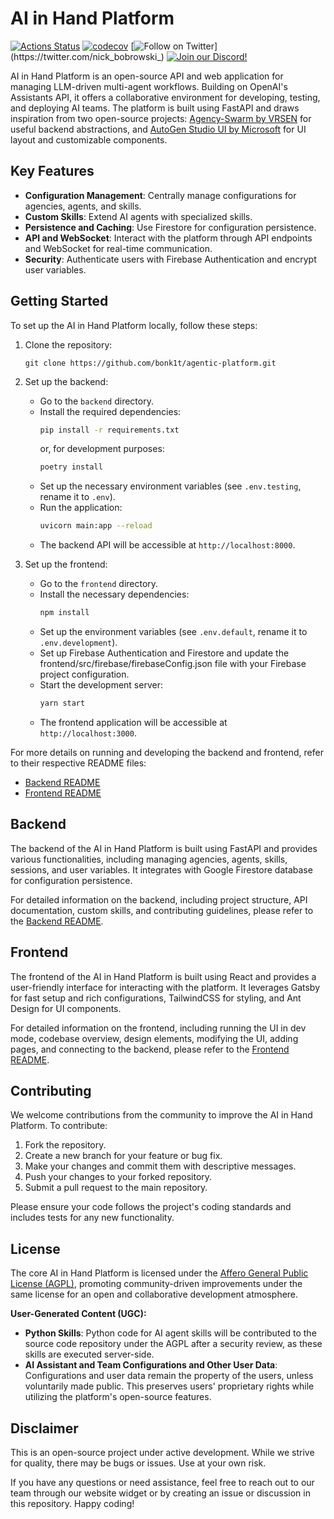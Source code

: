 # AI in Hand Platform
[![Actions Status](https://github.com/bonk1t/agentic-platform/workflows/Test/badge.svg)](https://github.com/bonk1t/agentic-platform/actions)
[![codecov](https://codecov.io/gh/bonk1t/agentic-platform/graph/badge.svg?token=D2ZCM1DK55)](https://codecov.io/gh/bonk1t/agentic-platform)
[![Follow on Twitter](https://img.shields.io/twitter/follow/nick_bobrowski_.svg?style=social&label=Follow%20%40nick_bobrowski_)](https://twitter.com/nick_bobrowski_)
[![Join our Discord!](https://img.shields.io/discord/1233159105057918996?label=Discord)](https://discord.gg/wmSvRkw8R9)

AI in Hand Platform is an open-source API and web application for managing LLM-driven multi-agent workflows.
Building on OpenAI's Assistants API, it offers a collaborative environment for developing, testing, and deploying AI teams.
The platform is built using FastAPI and draws inspiration from two open-source projects:
[Agency-Swarm by VRSEN](https://github.com/VRSEN/agency-swarm) for useful backend abstractions,
and [AutoGen Studio UI by Microsoft](https://github.com/microsoft/autogen/tree/main/samples/apps/autogen-studio/frontend)
for UI layout and customizable components.

## Key Features

- **Configuration Management**: Centrally manage configurations for agencies, agents, and skills.
- **Custom Skills**: Extend AI agents with specialized skills.
- **Persistence and Caching**: Use Firestore for configuration persistence.
- **API and WebSocket**: Interact with the platform through API endpoints and WebSocket for real-time communication.
- **Security**: Authenticate users with Firebase Authentication and encrypt user variables.

## Getting Started

To set up the AI in Hand Platform locally, follow these steps:

1. Clone the repository:
   ```
   git clone https://github.com/bonk1t/agentic-platform.git
   ```

2. Set up the backend:
   - Go to the `backend` directory.
   - Install the required dependencies:
     ```bash
     pip install -r requirements.txt
     ```
     or, for development purposes:
     ```bash
     poetry install
     ```
   - Set up the necessary environment variables (see `.env.testing`, rename it to `.env`).
   - Run the application:
     ```bash
     uvicorn main:app --reload
     ```
   - The backend API will be accessible at `http://localhost:8000`.

3. Set up the frontend:
   - Go to the `frontend` directory.
   - Install the necessary dependencies:
     ```bash
     npm install
     ```
   - Set up the environment variables (see `.env.default`, rename it to `.env.development`).
   - Set up Firebase Authentication and Firestore and update the frontend/src/firebase/firebaseConfig.json file with your Firebase project configuration.
   - Start the development server:
     ```bash
     yarn start
     ```
   - The frontend application will be accessible at `http://localhost:3000`.

For more details on running and developing the backend and frontend, refer to their respective README files:
- [Backend README](backend/README.md)
- [Frontend README](frontend/README.md)

## Backend

The backend of the AI in Hand Platform is built using FastAPI and provides various functionalities,
including managing agencies, agents, skills, sessions, and user variables.
It integrates with Google Firestore database for configuration persistence.

For detailed information on the backend, including project structure, API documentation, custom skills,
and contributing guidelines, please refer to the [Backend README](backend/README.md).

## Frontend

The frontend of the AI in Hand Platform is built using React and provides a user-friendly interface for interacting
with the platform. It leverages Gatsby for fast setup and rich configurations, TailwindCSS for styling,
and Ant Design for UI components.

For detailed information on the frontend, including running the UI in dev mode, codebase overview, design elements,
modifying the UI, adding pages, and connecting to the backend, please refer to the [Frontend README](frontend/README.md).

## Contributing

We welcome contributions from the community to improve the AI in Hand Platform. To contribute:

1. Fork the repository.
2. Create a new branch for your feature or bug fix.
3. Make your changes and commit them with descriptive messages.
4. Push your changes to your forked repository.
5. Submit a pull request to the main repository.

Please ensure your code follows the project's coding standards and includes tests for any new functionality.

## License
The core AI in Hand Platform is licensed under the [Affero General Public License (AGPL)](LICENSE), promoting community-driven improvements under the same license for an open and collaborative development atmosphere.

**User-Generated Content (UGC):**
- **Python Skills**: Python code for AI agent skills will be contributed to the source code repository under the AGPL after a security review, as these skills are executed server-side.
- **AI Assistant and Team Configurations and Other User Data**: Configurations and user data remain the property of the users, unless voluntarily made public. This preserves users' proprietary rights while utilizing the platform's open-source features.

## Disclaimer

This is an open-source project under active development.
While we strive for quality, there may be bugs or issues. Use at your own risk.

If you have any questions or need assistance, feel free to reach out to our team through our website widget
or by creating an issue or discussion in this repository.
Happy coding!
